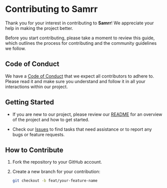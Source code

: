 # Contributing to Samrr

Thank you for your interest in contributing to **Samrr**! We appreciate your help in making the project better.

Before you start contributing, please take a moment to review this guide, which outlines the process for contributing and the community guidelines we follow.

## Code of Conduct

We have a [Code of Conduct](CODE_OF_CONDUCT.md) that we expect all contributors to adhere to. Please read it and make sure you understand and follow it in all your interactions within our project.

## Getting Started

- If you are new to our project, please review our [README](README.md) for an overview of the project and how to get started.

- Check our [Issues](https://github.com/eoussama/samrr/issues) to find tasks that need assistance or to report any bugs or feature requests.

## How to Contribute

1. Fork the repository to your GitHub account.

2. Create a new branch for your contribution:

   ```bash
   git checkout -b feat/your-feature-name
   ```